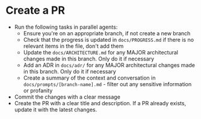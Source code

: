 # Create a PR

- Run the following tasks in parallel agents:
    - Ensure you're on an appropriate branch, if not create a new branch
    - Check that the progress is updated in `docs/PROGRESS.md` if there is no relevant items in the file, don't add them
    - Update the `docs/ARCHITECTURE.md` for any MAJOR architectural changes made in this branch. Only do it if necessary
    - Add an ADR in `docs/adr/` for any MAJOR architectural changes made in this branch. Only do it if necessary
    - Create a summary of the context and conversation in `docs/prompts/[branch-name].md` - filter out any sensitive information or profanity
- Commit the changes with a clear message
- Create the PR with a clear title and description. If a PR already exists, update it with the latest changes.
